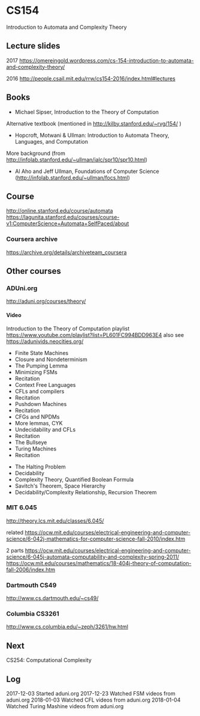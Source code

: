 CS154
=====

Introduction to Automata and Complexity Theory

## Lecture slides
2017
https://omereingold.wordpress.com/cs-154-introduction-to-automata-and-complexity-theory/

2016
http://people.csail.mit.edu/rrw/cs154-2016/index.html#lectures

## Books
+ Michael Sipser, Introduction to the Theory of Computation

Alternative textbook (mentioned in http://kilby.stanford.edu/~rvg/154/ )
- Hopcroft, Motwani & Ullman: Introduction to Automata Theory, Languages, and Computation

More background (from http://infolab.stanford.edu/~ullman/ialc/spr10/spr10.html)
- Al Aho and Jeff Ullman, Foundations of Computer Science (http://infolab.stanford.edu/~ullman/focs.html)

## Course
http://online.stanford.edu/course/automata
https://lagunita.stanford.edu/courses/course-v1:ComputerScience+Automata+SelfPaced/about

### Coursera archive
https://archive.org/details/archiveteam_coursera

## Other courses

### ADUni.org
http://aduni.org/courses/theory/

#### Video

Introduction to the Theory of Computation playlist
https://www.youtube.com/playlist?list=PL601FC994BDD963E4
also see https://adunivids.neocities.org/

+ Finite State Machines
+ Closure and Nondeterminism
+ The Pumping Lemma
+ Minimizing FSMs
+ Recitation
+ Context Free Languages
+ CFLs and compilers
+ Recitation
+ Pushdown Machines
+ Recitation
+ CFGs and NPDMs
+ More lemmas, CYK
+ Undecidability and CFLs
+ Recitation
+ The Bullseye
+ Turing Machines
+ Recitation
- The Halting Problem
- Decidability
- Complexity Theory, Quantified Boolean Formula
- Savitch's Theorem, Space Hierarchy
- Decidability/Complexity Relationship, Recursion Theorem

### MIT 6.045
http://theory.lcs.mit.edu/classes/6.045/

related
https://ocw.mit.edu/courses/electrical-engineering-and-computer-science/6-042j-mathematics-for-computer-science-fall-2010/index.htm

2 parts
https://ocw.mit.edu/courses/electrical-engineering-and-computer-science/6-045j-automata-computability-and-complexity-spring-2011/
https://ocw.mit.edu/courses/mathematics/18-404j-theory-of-computation-fall-2006/index.htm

### Dartmouth CS49
http://www.cs.dartmouth.edu/~cs49/

### Columbia CS3261
http://www.cs.columbia.edu/~zeph/3261/hw.html

## Next
CS254: Computational Complexity


## Log
2017-12-03 Started aduni.org
2017-12-23 Watched FSM videos from aduni.org
2018-01-03 Watched CFL videos from aduni.org
2018-01-04 Watched Turing Mashine videos from aduni.org
